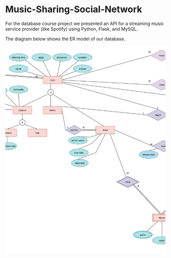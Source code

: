 # Music-Sharing-Social-Network
For the database course project we presented an API for a streaming music service provider (like Spotify) using Python, Flask, and MySQL.



The diagram below shows the ER model of our database.

<img src="ER.png">
